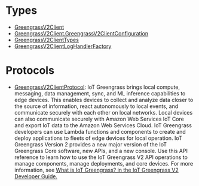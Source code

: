 # Types

  - [GreengrassV2Client](/aws-sdk-swift/reference/0.x/AWSGreengrassV2/GreengrassV2Client)
  - [GreengrassV2Client.GreengrassV2ClientConfiguration](/aws-sdk-swift/reference/0.x/AWSGreengrassV2/GreengrassV2Client_GreengrassV2ClientConfiguration)
  - [GreengrassV2ClientTypes](/aws-sdk-swift/reference/0.x/AWSGreengrassV2/GreengrassV2ClientTypes)
  - [GreengrassV2ClientLogHandlerFactory](/aws-sdk-swift/reference/0.x/AWSGreengrassV2/GreengrassV2ClientLogHandlerFactory)

# Protocols

  - [GreengrassV2ClientProtocol](/aws-sdk-swift/reference/0.x/AWSGreengrassV2/GreengrassV2ClientProtocol):
    IoT Greengrass brings local compute, messaging, data management, sync, and ML inference capabilities
    to edge devices. This enables devices to collect and analyze data closer to the source of
    information, react autonomously to local events, and communicate securely with each other on
    local networks. Local devices can also communicate securely with Amazon Web Services IoT Core and export IoT data
    to the Amazon Web Services Cloud. IoT Greengrass developers can use Lambda functions and components to create and
    deploy applications to fleets of edge devices for local operation.
    IoT Greengrass Version 2 provides a new major version of the IoT Greengrass Core software, new APIs, and a new console.
    Use this API reference to learn how to use the IoT Greengrass V2 API operations to manage components,
    manage deployments, and core devices.
    For more information, see <a href="https://docs.aws.amazon.com/greengrass/v2/developerguide/what-is-iot-greengrass.html">What is IoT Greengrass? in
    the IoT Greengrass V2 Developer Guide.
